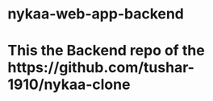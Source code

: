 # nykaa-web-app-backend

<h1>This the Backend repo of the https://github.com/tushar-1910/nykaa-clone </h1>
